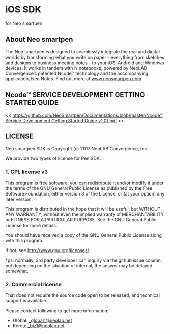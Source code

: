 # iOS SDK
for Neo smartpen

## About Neo smartpen

The Neo smartpen is designed to seamlessly integrate the real and digital worlds by transforming what you write on paper - everything from sketches and designs to business meeting notes - to your iOS, Android and Windows devices. It works in tandem with N notebooks, powered by NeoLAB Convergence’s patented Ncode™ technology and the accompanying application, Neo Notes. Find out more at www.neosmartpen.com 


## Ncode™ SERVICE DEVELOPMENT GETTING STARTED GUIDE

<< [https://github.com/NeoSmartpen/Documentations/blob/master/Ncode™ Service Development Getting Started Guide v1.01.pdf](https://github.com/NeoSmartpen/Documentations/blob/master/Ncode%E2%84%A2%20Service%20Development%20Getting%20Started%20Guide%20v1.01.pdf) >>


## LICENSE

Neo smartpen SDK is Copyright (c) 2017 NeoLAB Convergence, Inc.

We provide two types of license for Pen SDK.

### 1. GPL license v3

This program is free software: you can redistribute it and/or modify it under the terms of the GNU General Public License as published by the Free Software Foundation, either version 3 of the License, or (at your option) any later version. 

This program is distributed in the hope that it will be useful, but WITHOUT ANY WARRANTY; without even the implied warranty of MERCHANTABILITY or FITNESS FOR A PARTICULAR PURPOSE. See the GNU General Public License for more details. 

You should have received a copy of the GNU General Public License along with this program. 

If not, see <http://www.gnu.org/licenses/>.

*ps: normally, 3rd party developer can inquiry via the github issue column, but depending on the situation of internal, the answer may be delayed somewhat.


### 2. Commercial license

That does not require the source code open to be released, and technical support is available.

Please contact following to get more information:

- Global: _global1@neolab.net
- Korea: _biz1@neolab.net
